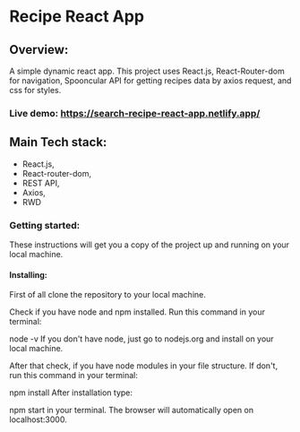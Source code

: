 # Recipe React App

## Overview:

A simple dynamic react app. This project uses React.js, React-Router-dom for navigation, Spooncular API for getting recipes data by axios request, and css for styles.

### Live demo: https://search-recipe-react-app.netlify.app/

## Main Tech stack:

- React.js,
- React-router-dom,
- REST API,
- Axios,
- RWD

### Getting started:

These instructions will get you a copy of the project up and running on your local machine.

#### Installing:

First of all clone the repository to your local machine.

Check if you have node and npm installed. Run this command in your terminal:

node -v
If you don't have node, just go to nodejs.org and install on your local machine.

After that check, if you have node modules in your file structure. If don't, run this command in your terminal:

npm install
After installation type:

npm start
in your terminal. The browser will automatically open on localhost:3000.
